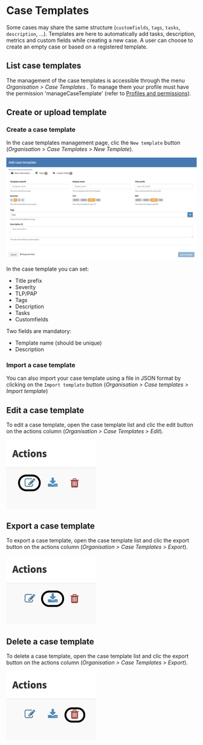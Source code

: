 # Case Templates 

Some cases may share the same structure (`customfields`, `tags`, `tasks`, `description`, ...). Templates are here to automatically add tasks, description, metrics and custom fields while creating a new case. A user can choose to create an empty case or based on a registered template.

## List case templates

The management of the case templates is accessible through the menu *Organisation > Case Templates* . To manage them your profile must have the permission 'manageCaseTemplate' (refer to [Profiles and permissions](../Administrators/profiles.md)).

## Create or upload template

### Create a case template

In the case templates management page, clic the `New template` button (*Organisation > Case Templates > New Template*). 

![Case template creation pop-up](../images/create-case-template.png)

In the case template you can set:

- Title prefix
- Severity
- TLP/PAP
- Tags
- Description
- Tasks
- Customfields 

Two fields are mandatory: 

- Template name (should be unique)
- Description

### Import a case template

You can also import your case template using a file in JSON format by clicking on the `Import template` button (*Organisation > Case templates > Import template*)

## Edit a case template

To edit a case template, open the case template list and clic the edit button on the actions column (*Organisation > Case Templates > Edit*).

![Case template edit button](../images/edit-case-template.png)

## Export a case template

To export a case template, open the case template list and clic the export button on the actions column (*Organisation > Case Templates > Export*).

![Case template export button](../images/export-case-template.png)

## Delete a case template

To delete a case template, open the case template list and clic the export button on the actions column (*Organisation > Case Templates > Export*).

![Case template delete button](../images/delete-case-template.png)